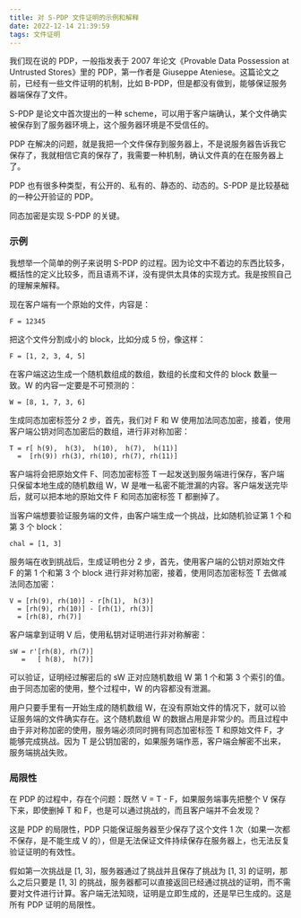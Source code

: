 ```yaml
---
title: 对 S-PDP 文件证明的示例和解释
date: 2022-12-14 21:39:59
tags: 文件证明
---
```


我们现在说的 PDP，一般指发表于 2007 年论文《Provable Data Possession at Untrusted Stores》里的 PDP，第一作者是 Giuseppe Ateniese。这篇论文之前，已经有一些文件证明的机制，比如 B-PDP，但是都没有做到，能够保证服务器端保存了文件。

S-PDP 是论文中首次提出的一种 scheme，可以用于客户端确认，某个文件确实被保存到了服务器环境上，这个服务器环境是不受信任的。

PDP 在解决的问题，就是我把一个文件保存到服务器上，不是说服务器告诉我它保存了，我就相信它真的保存了，我需要一种机制，确认文件真的在在服务器上了。

PDP 也有很多种类型，有公开的、私有的、静态的、动态的。S-PDP 是比较基础的一种公开验证的 PDP。

同态加密是实现 S-PDP 的关键。

### 示例

我想举一个简单的例子来说明 S-PDP 的过程。因为论文中不着边的东西比较多，概括性的定义比较多，而且语焉不详，没有提供太具体的实现方式。我是按照自己的理解来解释。

现在客户端有一个原始的文件，内容是：

```
F = 12345
```

把这个文件分割成小的 block，比如分成 5 份，像这样：

```
F = [1, 2, 3, 4, 5]
```

在客户端这边生成一个随机数组成的数组，数组的长度和文件的 block 数量一致。W 的内容一定要是不可预测的：

```
W = [8, 1, 7, 3, 6]
```

生成同态加密标签分 2 步，首先，我们对 F 和 W 使用加法同态加密，接着，使用客户端公钥对同态加密后的数组，进行非对称加密：

```
T = r[ h(9),  h(3),  h(10),  h(7),  h(11)]
  =  [rh(9)) rh(3), rh(10), rh(7), rh(11)]
```

客户端将会把原始文件 F、同态加密标签 T 一起发送到服务端进行保存，客户端只保留本地生成的随机数组 W，W 是唯一私密不能泄漏的内容。客户端发送完毕后，就可以把本地的原始文件 F 和同态加密标签 T 都删掉了。

当客户端想要验证服务端的文件，由客户端生成一个挑战，比如随机验证第 1 个和第 3 个 block：

```
chal = [1, 3]
```

服务端在收到挑战后，生成证明也分 2 步，首先，使用客户端的公钥对原始文件 F 的第 1 个和第 3 个 block 进行非对称加密，接着，使用同态加密标签 T 去做减法同态加密：

```
V = [rh(9), rh(10)] - r[h(1),  h(3)]
  = [rh(9), rh(10)] - [rh(1), rh(3)]
  = [rh(8), rh(7)]
```

客户端拿到证明 V 后，使用私钥对证明进行非对称解密：

```
sW = r'[rh(8), rh(7)]
   =   [ h(8),  h(7)]
```

可以验证，证明经过解密后的 sW 正对应随机数组 W 第 1 个和第 3 个索引的值。由于同态加密的使用，整个过程中，W 的内容都没有泄漏。

用户只要手里有一开始生成的随机数组 W，在没有原始文件的情况下，就可以验证服务端的文件确实存在。这个随机数组 W 的数据占用是非常少的。而且过程中由于非对称加密的使用，服务端必须同时拥有同态加密标签 T 和原始文件 F，才能够完成挑战。因为 T 是公钥加密的，如果服务端作恶，客户端会解密不出来，服务端挑战失败。

### 局限性

在 PDP 的过程中，存在个问题：既然 V = T - F，如果服务端事先把整个 V 保存下来，即使删掉 T 和 F，也是可以通过挑战的，而且客户端并不会发现？

这是 PDP 的局限性，PDP 只能保证服务器至少保存了这个文件 1 次（如果一次都不保存，是不能生成 V 的），但是无法保证文件持续保存在服务器上，也无法反复验证证明的有效性。

假如第一次挑战是 [1, 3]，服务器通过了挑战并且保存了挑战为 [1, 3] 的证明，那么之后只要是 [1, 3] 的挑战，服务器都可以直接返回已经通过挑战的证明，而不需要对文件进行计算。客户端无法知晓，证明是立即生成的，还是早已生成的。这是所有 PDP 证明的局限性。

